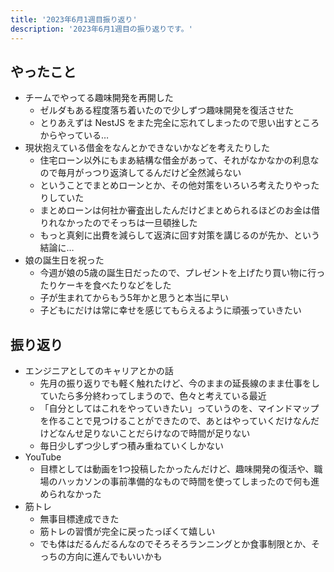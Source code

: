 ```yaml
---
title: '2023年6月1週目振り返り'
description: '2023年6月1週目の振り返りです。'
---
```


## やったこと

- チームでやってる趣味開発を再開した
  - ゼルダもある程度落ち着いたので少しずつ趣味開発を復活させた
  - とりあえずは NestJS をまた完全に忘れてしまったので思い出すところからやっている…
- 現状抱えている借金をなんとかできないかなどを考えたりした
  - 住宅ローン以外にもまあ結構な借金があって、それがなかなかの利息なので毎月がっつり返済してるんだけど全然減らない
  - ということでまとめローンとか、その他対策をいろいろ考えたりやったりしていた
  - まとめローンは何社か審査出したんだけどまとめられるほどのお金は借りれなかったのでそっちは一旦頓挫した
  - もっと真剣に出費を減らして返済に回す対策を講じるのが先か、という結論に…
- 娘の誕生日を祝った
  - 今週が娘の5歳の誕生日だったので、プレゼントを上げたり買い物に行ったりケーキを食べたりなどをした
  - 子が生まれてからもう5年かと思うと本当に早い
  - 子どもにだけは常に幸せを感じてもらえるように頑張っていきたい

## 振り返り

- エンジニアとしてのキャリアとかの話
  - 先月の振り返りでも軽く触れたけど、今のままの延長線のまま仕事をしていたら多分終わってしまうので、色々と考えている最近
  - 「自分としてはこれをやっていきたい」っていうのを、マインドマップを作ることで見つけることができたので、あとはやっていくだけなんだけどなんせ足りないことだらけなので時間が足りない
  - 毎日少しずつ少しずつ積み重ねていくしかない
- YouTube
  - 目標としては動画を1つ投稿したかったんだけど、趣味開発の復活や、職場のハッカソンの事前準備的なもので時間を使ってしまったので何も進められなかった
- 筋トレ
  - 無事目標達成できた
  - 筋トレの習慣が完全に戻ったっぽくて嬉しい
  - でも体はだるんだるんなのでそろそろランニングとか食事制限とか、そっちの方向に進んでもいいかも
